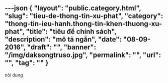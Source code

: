 ---json
{
    "layout": "public.category.html",
    "slug": "tieu-de-thong-tin-xu-phat",
    "category": "thong-tin-ieu-hanh.thong-tin-khen-thuong-xu-phat",
    "title": "tiêu đề chính sách",
    "description": "mô tả ngắn",
    "date": "08-09-2016",
    "draft": "",
    "banner": "/img/daksongtruso.jpg",
    "permalink": "",
    "url": "",
    "tag": ""
}
---
nôi dung